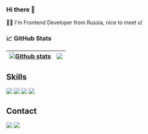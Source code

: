 ### Hi there 👋

🧛🏻 I'm Frontend Developer from Russia, nice to meet u!



### 📈 GitHub Stats
| <a href="https://github.com/gftx/github-readme-stats"><img align="center" src="https://github-readme-stats.vercel.app/api?username=gftx&theme=dark&show_icons=true&count_private=true&hide_border=true" alt="Github stats" /></a> | <a href="https://github.com/gftx/github-readme-stats"><img align="center" src="https://github-readme-stats.vercel.app/api/top-langs/?username=gftx&layout=compact&hide_border=true&theme=dark" /></a> |
| ------------- | ------------- |
 

## Skills 
  ![](https://img.shields.io/badge/JavaScript-4%20Years-informational?style=flat&logo=javascript&logoColor=F7DF1E&color=F7DF1E)
  ![](https://img.shields.io/badge/ReactJS-3.5%20Years-informational?style=flat&logo=react&logoColor=61dafb&color=61dafb)
  ![](https://img.shields.io/badge/Node.JS-3%20Years-informational?style=flat&logo=node.js&logoColor=339933&color=339933)
  ![](https://img.shields.io/badge/TypeScript-2%20Year-informational?style=flat&logo=typescript&logoColor=3178c6&color=3178c6)
  
  
## Contact
  
<a href="https://t.me/br1stl">![](https://img.shields.io/badge/Telegram-br1stl-informational?style=flat&logo=telegram&logoColor=26A5E4&color=26A5E4)</a>
<a href="mailto:ivanovdevelop@yandex.ru">![](https://img.shields.io/badge/Email-ivanovdevelop@yandex.ru-informational?style=flat&logo=gmail&logoColor=26A5E4&color=26A5E4)</a>
